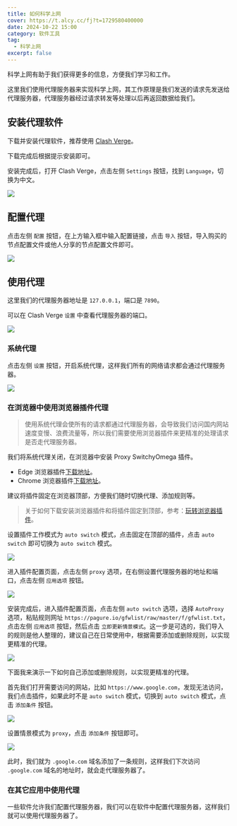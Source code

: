 ```yaml
---
title: 如何科学上网
cover: https://t.alcy.cc/fj?t=1729580400000
date: 2024-10-22 15:00
category: 软件工具
tag: 
  - 科学上网
excerpt: false
---
```


科学上网有助于我们获得更多的信息，方便我们学习和工作。

这里我们使用代理服务器来实现科学上网，其工作原理是我们发送的请求先发送给代理服务器，代理服务器经过请求转发等处理以后再返回数据给我们。

## 安装代理软件

下载并安装代理软件，推荐使用 [Clash Verge](https://clashverge.net/)。

下载完成后根据提示安装即可。

安装完成后，打开 Clash Verge，点击左侧 `Settings` 按钮，找到 `Language`，切换为中文。

![](https://happier-blog-picture.oss-cn-qingdao.aliyuncs.com/SoftwareTool/%E5%A6%82%E4%BD%95%E7%A7%91%E5%AD%A6%E4%B8%8A%E7%BD%9101.jpg)

## 配置代理

点击左侧 `配置` 按钮，在上方输入框中输入配置链接，点击 `导入` 按钮，导入购买的节点配置文件或他人分享的节点配置文件即可。

![](https://happier-blog-picture.oss-cn-qingdao.aliyuncs.com/SoftwareTool/%E5%A6%82%E4%BD%95%E7%A7%91%E5%AD%A6%E4%B8%8A%E7%BD%9102.jpg)

## 使用代理

这里我们的代理服务器地址是 `127.0.0.1`，端口是 `7890`。

可以在 Clash Verge `设置` 中查看代理服务器的端口。

![](https://happier-blog-picture.oss-cn-qingdao.aliyuncs.com/SoftwareTool/%E5%A6%82%E4%BD%95%E7%A7%91%E5%AD%A6%E4%B8%8A%E7%BD%9103.jpg)

### 系统代理

点击左侧 `设置` 按钮，开启系统代理，这样我们所有的网络请求都会通过代理服务器。

![](https://happier-blog-picture.oss-cn-qingdao.aliyuncs.com/SoftwareTool/%E5%A6%82%E4%BD%95%E7%A7%91%E5%AD%A6%E4%B8%8A%E7%BD%9104.jpg)

### 在浏览器中使用浏览器插件代理

> 使用系统代理会使所有的请求都通过代理服务器，会导致我们访问国内网站速度变慢、浪费流量等，所以我们需要使用浏览器插件来更精准的处理请求是否走代理服务器。

我们将系统代理关闭，在浏览器中安装 Proxy SwitchyOmega 插件。

+ Edge 浏览器插件[下载地址](https://microsoftedge.microsoft.com/addons/detail/proxy-switchyomega/fdbloeknjpnloaggplaobopplkdhnikc?hl=zh-CN)。
+ Chrome 浏览器插件[下载地址](https://chrome.google.com/webstore/detail/proxy-switchyomega/padekgcemlokbadohgkifijomclgjgif)。

建议将插件固定在浏览器顶部，方便我们随时切换代理、添加规则等。

> 关于如何下载安装浏览器插件和将插件固定到顶部，参考：[玩转浏览器插件](./玩转浏览器插件.md)。

设置插件工作模式为 `auto switch` 模式，点击固定在顶部的插件，点击 `auto switch` 即可切换为 `auto switch` 模式。

![](https://happier-blog-picture.oss-cn-qingdao.aliyuncs.com/SoftwareTool/%E5%A6%82%E4%BD%95%E7%A7%91%E5%AD%A6%E4%B8%8A%E7%BD%9105.jpg)

进入插件配置页面，点击左侧 `proxy` 选项，在右侧设置代理服务器的地址和端口，点击左侧 `应用选项` 按钮。

![](https://happier-blog-picture.oss-cn-qingdao.aliyuncs.com/SoftwareTool/%E5%A6%82%E4%BD%95%E7%A7%91%E5%AD%A6%E4%B8%8A%E7%BD%9106.jpg)

安装完成后，进入插件配置页面，点击左侧 `auto switch` 选项，选择 `AutoProxy` 选项，粘贴规则网址 `https://pagure.io/gfwlist/raw/master/f/gfwlist.txt`，点击左侧 `应用选项` 按钮，然后点击 `立即更新情景模式`。这一步是可选的，我们导入的规则是他人整理的，建议自己在日常使用中，根据需要添加或删除规则，以实现更精准的代理。

![](https://happier-blog-picture.oss-cn-qingdao.aliyuncs.com/SoftwareTool/%E5%A6%82%E4%BD%95%E7%A7%91%E5%AD%A6%E4%B8%8A%E7%BD%9107.jpg)

下面我来演示一下如何自己添加或删除规则，以实现更精准的代理。

首先我们打开需要访问的网站，比如 `https://www.google.com`，发现无法访问，我们点击插件，如果此时不是 `auto switch` 模式，切换到 `auto switch` 模式，点击 `添加条件` 按钮。

![](https://happier-blog-picture.oss-cn-qingdao.aliyuncs.com/SoftwareTool/%E5%A6%82%E4%BD%95%E7%A7%91%E5%AD%A6%E4%B8%8A%E7%BD%9108.jpg)

设置情景模式为 `proxy`，点击 `添加条件` 按钮即可。

![](https://happier-blog-picture.oss-cn-qingdao.aliyuncs.com/SoftwareTool/%E5%A6%82%E4%BD%95%E7%A7%91%E5%AD%A6%E4%B8%8A%E7%BD%9109.jpg)

此时，我们就为 `.google.com` 域名添加了一条规则，这样我们下次访问 `.google.com` 域名的地址时，就会走代理服务器了。

### 在其它应用中使用代理

一些软件允许我们配置代理服务器，我们可以在软件中配置代理服务器，这样我们就可以使用代理服务器了。